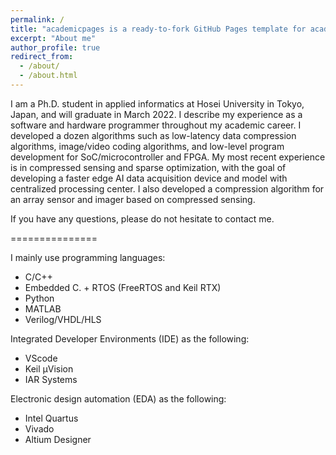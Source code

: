 ```yaml
---
permalink: /
title: "academicpages is a ready-to-fork GitHub Pages template for academic personal websites"
excerpt: "About me"
author_profile: true
redirect_from: 
  - /about/
  - /about.html
---
```

I am a Ph.D. student in applied informatics at Hosei University in Tokyo, Japan, and will graduate in March 2022. I describe my experience as a software and hardware programmer throughout my academic career. I developed a dozen algorithms such as low-latency data compression algorithms, image/video coding algorithms, and low-level program development for SoC/microcontroller and FPGA. My most recent experience is in compressed sensing and sparse optimization, with the goal of developing a faster edge AI data acquisition device and model with centralized processing center. I also developed a compression algorithm for an array sensor and imager based on compressed sensing. 

If you have any questions, please do not hesitate to contact me. 

===============

I mainly use programming languages:
- C/C++
- Embedded C. + RTOS (FreeRTOS and Keil RTX)
- Python
- MATLAB
- Verilog/VHDL/HLS

Integrated Developer Environments (IDE) as the following:
- VScode
- Keil μVision
- IAR Systems

Electronic design automation (EDA) as the following:
- Intel Quartus
- Vivado
- Altium Designer
